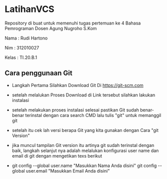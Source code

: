 # LatihanVCS
Repository di buat untuk memenuhi tugas pertemuan ke 4 Bahasa Pemrograman Dosen Agung Nugroho S.Kom

Nama  : Rudi Hartono

Nim   : 312010027

Kelas : TI.20.B.1

## Cara penggunaan Git

* Langkah Pertama Silahkan Download Git Di https://git-scm.com

* setelah melalukan Proses Download di Link tersebut silahkan lakukan instalasi 

* setelah melakukan proses instalasi selesai pastikan Git sudah benar-benar terinstal dengan cara search CMD lalu tulis "git" untuk memanggil git

* setelah itu cek lah versi berapa Git yang kita gunakan dengan Cara "git Version"

* jika muncul tampilan Git version itu artinya git sudah terinstal dengan baik, langkah selanjut nya adalah melalukan konfigurasi user name dan email di git dengan mengetikan texs berikut

* git config --global user.name "Masukkan Nama Anda disini" git config --global user.email "Masukkan Email Anda disini"